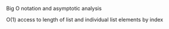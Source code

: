 Big O notation and asymptotic analysis

O(1) access to length of list and individual list elements by index 
